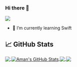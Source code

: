 ### Hi there 👋
![](https://komarev.com/ghpvc/?username=amanjain-ops&color=green)

- 🌱 I’m currently learning Swift


<!-- [![Aman's GitHub stats](https://github-readme-stats.vercel.app/api?username=amanjain-ops)](https://github.com/amanjain-ops/github-readme-stats) -->
## &#x1f4c8; GitHub Stats

<a href="https://github.com/amanjain-ops/amanjain-ops">
  <img align="center" src="https://github-readme-stats.vercel.app/api/top-langs/?username=amanjain-ops&hide=java,html,tex&title_color=ffffff&text_color=c9cacc&icon_color=2bbc8a&bg_color=1d1f21&langs_count=3" />
</a>
<a href="https://github.com/amanjain-ops/amanjain-ops">
  <img align="center" src="https://github-readme-stats.vercel.app/api?username=amanjain-ops&show_icons=true&line_height=27&count_private=true&title_color=ffffff&text_color=c9cacc&icon_color=2bbc8a&bg_color=1d1f21" alt="Aman's GitHub Stats" />
</a>

<a href="https://github.com/amanjain-ops/Clock">
  <img align="center" src="https://github-readme-stats.vercel.app/api/pin/?username=amanjain-ops&repo=Clock&title_color=ffffff&text_color=c9cacc&icon_color=2bbc8a&bg_color=1d1f21" />
</a>


<a href="https://github.com/amanjain-ops/expense_planner">
  <img align="center" src="https://github-readme-stats.vercel.app/api/pin/?username=amanjain-ops&repo=expense_planner&title_color=ffffff&text_color=c9cacc&icon_color=2bbc8a&bg_color=1d1f21" />
</a>  

<!--
**amanjain-ops/amanjain-ops** is a ✨ _special_ ✨ repository because its `README.md` (this file) appears on your GitHub profile.

Here are some ideas to get you started:




-->
